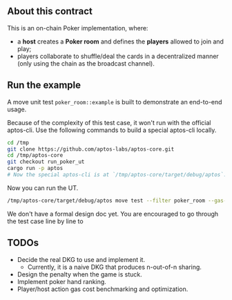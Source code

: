 ## About this contract

This is an on-chain Poker implementation, where:
- a **host** creates a **Poker room** and defines the **players** allowed to join and play;
- players collaborate to shuffle/deal the cards in a decentralized manner (only using the chain as the broadcast channel).

## Run the example

A move unit test `poker_room::example` is built to demonstrate an end-to-end usage.

Because of the complexity of this test case, it won't run with the official aptos-cli.
Use the following commands to build a special aptos-cli locally.
```bash
cd /tmp
git clone https://github.com/aptos-labs/aptos-core.git
cd /tmp/aptos-core
git checkout run_poker_ut
cargo run -p aptos
# Now the special aptos-cli is at `/tmp/aptos-core/target/debug/aptos`.
```

Now you can run the UT.
```bash
/tmp/aptos-core/target/debug/aptos move test --filter poker_room --gas-limit 999999999
```

We don't have a formal design doc yet.
You are encouraged to go through the test case line by line to 

## TODOs
- Decide the real DKG to use and implement it.
  - Currently, it is a naive DKG that produces n-out-of-n sharing.
- Design the penalty when the game is stuck.
- Implement poker hand ranking.
- Player/host action gas cost benchmarking and optimization.
